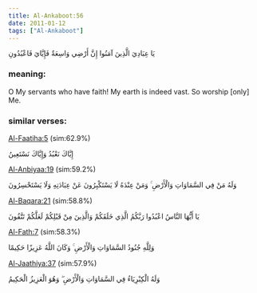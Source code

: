 ```yaml
---
title: Al-Ankaboot:56
date: 2011-01-12
tags: ["Al-Ankaboot"]
---
```

يَا عِبَادِيَ الَّذِينَ آمَنُوا إِنَّ أَرْضِي وَاسِعَةٌ فَإِيَّايَ فَاعْبُدُونِ
### meaning: 
O My servants who have faith! My earth is indeed vast. So worship [only] Me.
### similar verses: 

[Al-Faatiha:5](/1/5) (sim:62.9%)

إِيَّاكَ نَعْبُدُ وَإِيَّاكَ نَسْتَعِينُ

[Al-Anbiyaa:19](/21/19) (sim:59.2%)

وَلَهُ مَنْ فِي السَّمَاوَاتِ وَالْأَرْضِ ۚ وَمَنْ عِنْدَهُ لَا يَسْتَكْبِرُونَ عَنْ عِبَادَتِهِ وَلَا يَسْتَحْسِرُونَ

[Al-Baqara:21](/2/21) (sim:58.8%)

يَا أَيُّهَا النَّاسُ اعْبُدُوا رَبَّكُمُ الَّذِي خَلَقَكُمْ وَالَّذِينَ مِنْ قَبْلِكُمْ لَعَلَّكُمْ تَتَّقُونَ

[Al-Fath:7](/48/7) (sim:58.3%)

وَلِلَّهِ جُنُودُ السَّمَاوَاتِ وَالْأَرْضِ ۚ وَكَانَ اللَّهُ عَزِيزًا حَكِيمًا

[Al-Jaathiya:37](/45/37) (sim:57.9%)

وَلَهُ الْكِبْرِيَاءُ فِي السَّمَاوَاتِ وَالْأَرْضِ ۖ وَهُوَ الْعَزِيزُ الْحَكِيمُ
